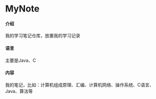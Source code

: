 # MyNote

#### 介绍
我的学习笔记仓库，放置我的学习记录

#### 语言
主要是Java、C

#### 内容
我的笔记，比如：计算机组成原理、汇编、计算机网络、操作系统、C语言、Java、算法等